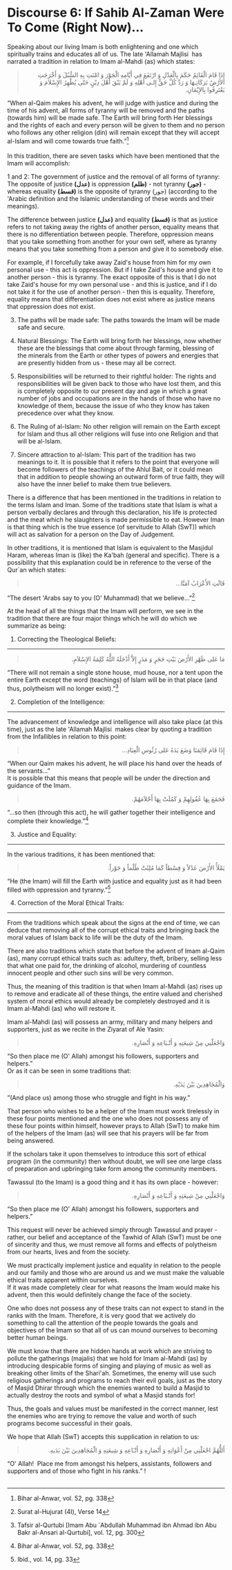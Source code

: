 Discourse 6: If Sahib Al-Zaman Were To Come (Right Now)…
========================================================

Speaking about our living Imam is both enlightening and one which
spiritually trains and educates all of us. The late 'Allamah Majlisi 
has narrated a tradition in relation to Imam al-Mahdi (as) which states:

<blockquote dir="rtl">
  <p>
إِذَا قَامَ الْقَائِمُ حَكَمَ بِالْعَدْلِ وَ ارْتَفَعَ فِي أَيَّامِهِ
الْجَوْرَ وَ امْنَتِ بِهِ السُّبُلَ وَ أَخْرَجَتِ الأَرْضُ
بَرَكَاتِـهَا وَ رَدَّ كُلَّ حَقٍّ إِلـى أَهْلِهِ وَ لَمْ يَبْقَ
أَهْلَ دِيْنٍ حَتّى يُظْهِرُ الإِسْلاَمَ وَ يَعْتَرِفُوا
بِالإِيْمَانِ.
  </p>
</blockquote>

“When al-Qaim makes his advent, he will judge with justice and during
the time of his advent, all forms of tyranny will be removed and the
paths (towards him) will be made safe. The Earth will bring forth Her
blessings and the rights of each and every person will be given to them
and no person who follows any other religion (din) will remain except
that they will accept al-Islam and will come towards true faith.”[^1]  
    
 In this tradition, there are seven tasks which have been mentioned that
the Imam will accomplish:

1 and 2: The government of justice and the removal of all forms of
tyranny: The opposite of justice **(عدل)** is oppression **(ظلم)** - not
tyranny **(جور)** - whereas equality **(قسط)** is the opposite of
tyranny (جور) (according to the 'Arabic definition and the Islamic
understanding of these words and their meanings).

The difference between justice **(عدل)** and equality **(قسط)** is that
as justice refers to not taking away the rights of another person,
equality means that there is no differentiation between people.
Therefore, oppression means that you take something from another for
your own self, where as tyranny means that you take something from a
person and give it to somebody else.

For example, if I forcefully take away Zaid's house from him for my own
personal use - this act is oppression. But if I take Zaid's house and
give it to another person - this is tyranny. The exact opposite of this
is that I do not take Zaid's house for my own personal use - and this is
justice, and if I do not take it for the use of another person - then
this is equality. Therefore, equality means that differentiation does
not exist where as justice means that oppression does not exist.

3. The paths will be made safe: The paths towards the Imam will be made
safe and secure.

4. Natural Blessings: The Earth will bring forth her blessings, now
whether these are the blessings that come about through farming,
blessing of the minerals from the Earth or other types of powers and
energies that are presently hidden from us - these may all be correct.

5. Responsibilities will be returned to their rightful holder: The
rights and responsibilities will be given back to those who have lost
them, and this is completely opposite to our present day and age in
which a great number of jobs and occupations are in the hands of those
who have no knowledge of them, because the issue of who they know has
taken precedence over what they know.

6. The Ruling of al-Islam: No other religion will remain on the Earth
except for Islam and thus all other religions will fuse into one
Religion and that will be al-Islam.

7. Sincere attraction to al-Islam: This part of the tradition has two
meanings to it. It is possible that it refers to the point that everyone
will become followers of the teachings of the Ahlul Bait, or it could
mean that in addition to people showing an outward form of true faith,
they will also have the inner belief to make them true believers.

There is a difference that has been mentioned in the traditions in
relation to the terms Islam and Iman. Some of the traditions state that
Islam is what a person verbally declares and through this declaration,
his life is protected and the meat which he slaughters is made
permissible to eat. However Iman is that thing which is the true essence
(of servitude to Allah (SwT)) which will act as salvation for a person
on the Day of Judgement.

In other traditions, it is mentioned that Islam is equivalent to the
Masjidul Haram, whereas Iman is (like) the Ka'bah (general and
specific). There is a possibility that this explanation could be in
reference to the verse of the Qur\`an which states:

<blockquote dir="rtl">
  <p>
قَالَتِ الأَعْرَابُ آمَنَّا…
  </p>
</blockquote>

“The desert 'Arabs say to you (O' Muhammad) that we believe…”[^2]

At the head of all the things that the Imam will perform, we see in the
tradition that there are four major things which he will do which we
summarize as being:

1. Correcting the Theological Beliefs:
--------------------------------------

<blockquote dir="rtl">
  <p>
مَا عَلى ظَهْرِ الأَرْضَ بَيْتِ حَجَرٍ وَ مَدَرٍ إِلاَّ أَدْخَلَهُ
اللٌّهُ كَلِمَةُ الإِسْلاَمِ.
  </p>
</blockquote>

“There will not remain a single stone house, mud house, nor a tent upon
the entire Earth except the word (teachings) of Islam will be in that
place (and thus, polytheism will no longer exist).”[^3]

2. Completion of the Intelligence:
----------------------------------

The advancement of knowledge and intelligence will also take place (at
this time), just as the late 'Allamah Majlisi  makes clear by quoting a
tradition from the Infallibles in relation to this point:

<blockquote dir="rtl">
  <p>
إِذَا قَامَ قَائِمَنَا وَضَعَ يَدَهُ عَلى رُئُوسِ الْعِبَادِ…
  </p>
</blockquote>

“When our Qaim makes his advent, he will place his hand over the heads
of the servants…”  
 It is possible that this means that people will be under the direction
and guidance of the Imam.

<blockquote dir="rtl">
  <p>
فَجَمَعَ بِهَا عُقُولِهِمْ وَ كَمُلَتْ بِهَا أَحْلاَمَهُمْ.
  </p>
</blockquote>

“…so then (through this act), he will gather together their intelligence
and complete their knowledge.”[^4]

3. Justice and Equality:
------------------------

In the various traditions, it has been mentioned that:

<blockquote dir="rtl">
  <p>
يَمْلَأُ الأَرْضَ عَدْلاً وَ قِسْطاً كَمَا مُلِئَتْ ظُلْماً وَ
جَوْراً.
  </p>
</blockquote>

“He (the Imam) will fill the Earth with justice and equality just as it
had been filled with oppression and tyranny.”[^5]

4. Correction of the Moral Ethical Traits:
------------------------------------------

From the traditions which speak about the signs at the end of time, we
can deduce that removing all of the corrupt ethical traits and bringing
back the moral values of Islam back to life will be the duty of the
Imam.

There are also traditions which state that before the advent of Imam
al-Qaim (as), many corrupt ethical traits such as: adultery, theft,
bribery, selling less that what one paid for, the drinking of alcohol,
murdering of countless innocent people and other such sins will be very
common.

Thus, the meaning of this tradition is that when Imam al-Mahdi (as)
rises up to remove and eradicate all of these things, the entire valued
and cherished system of moral ethics would already be completely
destroyed and it is Imam al-Mahdi (as) who will restore it.

Imam al-Mahdi (as) will possess an army, military and many helpers and
supporters, just as we recite in the Ziyarat of Ale Yasin:

<blockquote dir="rtl">
  <p>
وَاجْعَلْنِي مِنْ شِيعَتِهِ وَ أَتْـبَاعِهِ وَ أَنْصَارِهِ.
  </p>
</blockquote>

“So then place me (O' Allah) amongst his followers, supporters and
helpers.”  
 Or as it can be seen in some traditions that:

<blockquote dir="rtl">
  <p>
وَالْمُجَاهِدِينَ بَيْنَ يَدَيْهِ.
  </p>
</blockquote>

”(And place us) among those who struggle and fight in his way.”

That person who wishes to be a helper of the Imam must work tirelessly
in these four points mentioned and the one who does not possess any of
these four points within himself, however prays to Allah (SwT) to make
him of the helpers of the Imam (as) will see that his prayers will be
far from being answered.

If the scholars take it upon themselves to introduce this sort of
ethical program (in the community) then without doubt, we will see one
large class of preparation and upbringing take form among the community
members.

Tawassul (to the Imam) is a good thing and it has its own place -
however:

<blockquote dir="rtl">
  <p>
وَاجْعَلْنِي مِنْ شِيعَتِهِ وَ أَتْـبَاعِهِ وَ أَنْصَارِهِ.
  </p>
</blockquote>

“So then place me (O' Allah) amongst his followers, supporters and
helpers.”

This request will never be achieved simply through Tawassul and prayer -
rather, our belief and acceptance of the Tawhid of Allah (SwT) must be
one of sincerity and thus, we must remove all forms and effects of
polytheism from our hearts, lives and from the society.

We must practically implement justice and equality in relation to the
people and our family and those who are around us and we must make the
valuable ethical traits apparent within ourselves.  
 If it was made completely clear for what reasons the Imam would make
his advent, then this would definitely change the face of the society.

One who does not possess any of these traits can not expect to stand in
the ranks with the Imam. Therefore, it is very good that we actively do
something to call the attention of the people towards the goals and
objectives of the Imam so that all of us can mound ourselves to becoming
better human beings.

We must know that there are hidden hands at work which are striving to
pollute the gatherings (majalis) that we hold for Imam al-Mahdi (as) by
introducing despicable forms of singing and playing of music as well as
breaking other limits of the Shari'ah. Sometimes, the enemy will use
such religious gatherings and programs to reach their evil goals, just
as the story of Masjid Dhirar through which the enemies wanted to build
a Masjid to actually destroy the roots and symbol of what a Masjid
stands for!

Thus, the goals and values must be manifested in the correct manner,
lest the enemies who are trying to remove the value and worth of such
programs become successful in their goals.

We hope that Allah (SwT) accepts this supplication in relation to us:

<blockquote dir="rtl">
  <p>
أَللٌّهُمَّ اجْعَلْنِي مِنْ أَعْوَانِهِ وَ أَنْصَارِهِ وَ أَتْـَاعِهِ
وَ شِيعَتِهِ وَ الْمُجَاهِدِينَ بَيْنَ يَدَيهِ.
  </p>
</blockquote>

“O' Allah!  Place me from amongst his helpers, assistants, followers and
supporters and of those who fight in his ranks.” !  
  

[^1]: Bihar al-Anwar, vol. 52, pg. 338

[^2]: Surat al-Hujurat (4ا), Verse 14

[^3]: Tafsir al-Qurtubi [Imam Abu \`Abdullah Muhammad ibn Ahmad ibn Abu
Bakr al-Ansari al-Qurtubi], vol. 12, pg. 300

[^4]: Bihar al-Anwar, vol. 52, pg. 338

[^5]: Ibid., vol. 14, pg. 33


